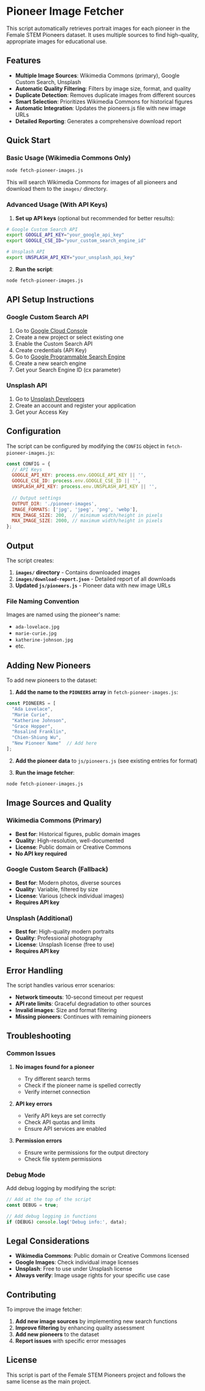 # Pioneer Image Fetcher

This script automatically retrieves portrait images for each pioneer in the Female STEM Pioneers dataset. It uses multiple sources to find high-quality, appropriate images for educational use.

## Features

- **Multiple Image Sources**: Wikimedia Commons (primary), Google Custom Search, Unsplash
- **Automatic Quality Filtering**: Filters by image size, format, and quality
- **Duplicate Detection**: Removes duplicate images from different sources
- **Smart Selection**: Prioritizes Wikimedia Commons for historical figures
- **Automatic Integration**: Updates the pioneers.js file with new image URLs
- **Detailed Reporting**: Generates a comprehensive download report

## Quick Start

### Basic Usage (Wikimedia Commons Only)

```bash
node fetch-pioneer-images.js
```

This will search Wikimedia Commons for images of all pioneers and download them to the `images/` directory.

### Advanced Usage (With API Keys)

1. **Set up API keys** (optional but recommended for better results):

```bash
# Google Custom Search API
export GOOGLE_API_KEY="your_google_api_key"
export GOOGLE_CSE_ID="your_custom_search_engine_id"

# Unsplash API
export UNSPLASH_API_KEY="your_unsplash_api_key"
```

2. **Run the script**:

```bash
node fetch-pioneer-images.js
```

## API Setup Instructions

### Google Custom Search API

1. Go to [Google Cloud Console](https://console.cloud.google.com/)
2. Create a new project or select existing one
3. Enable the Custom Search API
4. Create credentials (API Key)
5. Go to [Google Programmable Search Engine](https://programmablesearchengine.google.com/)
6. Create a new search engine
7. Get your Search Engine ID (cx parameter)

### Unsplash API

1. Go to [Unsplash Developers](https://unsplash.com/developers)
2. Create an account and register your application
3. Get your Access Key

## Configuration

The script can be configured by modifying the `CONFIG` object in `fetch-pioneer-images.js`:

```javascript
const CONFIG = {
  // API Keys
  GOOGLE_API_KEY: process.env.GOOGLE_API_KEY || '',
  GOOGLE_CSE_ID: process.env.GOOGLE_CSE_ID || '',
  UNSPLASH_API_KEY: process.env.UNSPLASH_API_KEY || '',
  
  // Output settings
  OUTPUT_DIR: './pioneer-images',
  IMAGE_FORMATS: ['jpg', 'jpeg', 'png', 'webp'],
  MIN_IMAGE_SIZE: 200,  // minimum width/height in pixels
  MAX_IMAGE_SIZE: 2000, // maximum width/height in pixels
};
```

## Output

The script creates:

1. **`images/` directory** - Contains downloaded images
2. **`images/download-report.json`** - Detailed report of all downloads
3. **Updated `js/pioneers.js`** - Pioneer data with new image URLs

### File Naming Convention

Images are named using the pioneer's name:
- `ada-lovelace.jpg`
- `marie-curie.jpg`
- `katherine-johnson.jpg`
- etc.

## Adding New Pioneers

To add new pioneers to the dataset:

1. **Add the name to the `PIONEERS` array** in `fetch-pioneer-images.js`:

```javascript
const PIONEERS = [
  "Ada Lovelace",
  "Marie Curie", 
  "Katherine Johnson",
  "Grace Hopper",
  "Rosalind Franklin",
  "Chien-Shiung Wu",
  "New Pioneer Name"  // Add here
];
```

2. **Add the pioneer data** to `js/pioneers.js` (see existing entries for format)

3. **Run the image fetcher**:

```bash
node fetch-pioneer-images.js
```

## Image Sources and Quality

### Wikimedia Commons (Primary)
- **Best for**: Historical figures, public domain images
- **Quality**: High-resolution, well-documented
- **License**: Public domain or Creative Commons
- **No API key required**

### Google Custom Search (Fallback)
- **Best for**: Modern photos, diverse sources
- **Quality**: Variable, filtered by size
- **License**: Various (check individual images)
- **Requires API key**

### Unsplash (Additional)
- **Best for**: High-quality modern portraits
- **Quality**: Professional photography
- **License**: Unsplash license (free to use)
- **Requires API key**

## Error Handling

The script handles various error scenarios:

- **Network timeouts**: 10-second timeout per request
- **API rate limits**: Graceful degradation to other sources
- **Invalid images**: Size and format filtering
- **Missing pioneers**: Continues with remaining pioneers

## Troubleshooting

### Common Issues

1. **No images found for a pioneer**
   - Try different search terms
   - Check if the pioneer name is spelled correctly
   - Verify internet connection

2. **API key errors**
   - Verify API keys are set correctly
   - Check API quotas and limits
   - Ensure API services are enabled

3. **Permission errors**
   - Ensure write permissions for the output directory
   - Check file system permissions

### Debug Mode

Add debug logging by modifying the script:

```javascript
// Add at the top of the script
const DEBUG = true;

// Add debug logging in functions
if (DEBUG) console.log('Debug info:', data);
```

## Legal Considerations

- **Wikimedia Commons**: Public domain or Creative Commons licensed
- **Google Images**: Check individual image licenses
- **Unsplash**: Free to use under Unsplash license
- **Always verify**: Image usage rights for your specific use case

## Contributing

To improve the image fetcher:

1. **Add new image sources** by implementing new search functions
2. **Improve filtering** by enhancing quality assessment
3. **Add new pioneers** to the dataset
4. **Report issues** with specific error messages

## License

This script is part of the Female STEM Pioneers project and follows the same license as the main project. 